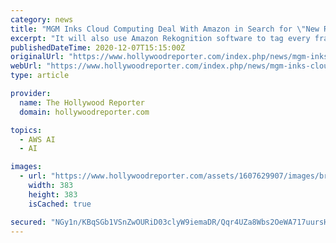 ```yaml
---
category: news
title: "MGM Inks Cloud Computing Deal With Amazon in Search for \"New Revenue Opportunities\""
excerpt: "It will also use Amazon Rekognition software to tag every frame of its movie and TV library, \"making it easier for MGM’s partners to find and license film and TV shows for their lineups.\""
publishedDateTime: 2020-12-07T15:15:00Z
originalUrl: "https://www.hollywoodreporter.com/index.php/news/mgm-inks-cloud-computing-deal-with-amazon-in-search-for-new-revenue-opportunities"
webUrl: "https://www.hollywoodreporter.com/index.php/news/mgm-inks-cloud-computing-deal-with-amazon-in-search-for-new-revenue-opportunities"
type: article

provider:
  name: The Hollywood Reporter
  domain: hollywoodreporter.com

topics:
  - AWS AI
  - AI

images:
  - url: "https://www.hollywoodreporter.com/assets/1607629907/images/brand/writerimage-thr.jpg?12226c175ff89cc6f5c5"
    width: 383
    height: 383
    isCached: true

secured: "NGy1n/KBqSGb1VSnZwOURiD03clyW9iemaDR/Qqr4UZa8Wbs2OeWA717uursHAo+IVtNkwDeKzcqZsSFAeL1IhN9YhY+z7FSTTB6nHkTD55bNoSMLhRRsmWFdSrei150azfCeIxyCkKwXePFl4aNY+OjgHNhW8J+/TgYxYG5FfjgtLseyxKHejSC9JHTO2x5+idH3Ns041qDEaj1fBb6zLB2BgSb9JF3k6Lxul89dMIXAVtUNSKLjb0MWjI4+itGKpmcKeb1b/eGCaMXjSWJ+mBitT3Fl7p1qQNOIcqMFVgHmWFM/mdWIqsiKuUgAexZfKTpVTnSy9Ub+oF/GE1FVMeBZD5YqjpC/DSQboEJ+rk=;xoC51EypRsXSy7dSWStbqQ=="
---
```


